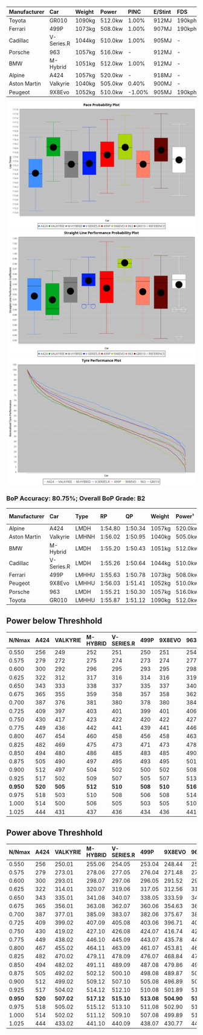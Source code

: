 | Manufacturer | Car        | Weight | Power   | PINC    | E/Stint | FDS     |
|:-|:-|:-|:-|:-|:-|:-|
| Toyota       | GR010      | 1090kg | 512.0kw | 1.00%   | 912MJ   | 190kph  |
| Ferrari      | 499P       | 1073kg | 508.0kw | 1.00%   | 907MJ   | 190kph  |
| Cadillac     | V-Series.R | 1044kg | 510.0kw | 1.00%   | 905MJ   |    -    |
| Porsche      | 963        | 1057kg | 516.0kw |    -    | 912MJ   |    -    |
| BMW          | M-Hybrid   | 1051kg | 512.0kw | 1.00%   | 912MJ   |    -    |
| Alpine       | A424       | 1057kg | 520.0kw |    -    | 918MJ   |    -    |
| Aston Martin | Valkyrie   | 1040kg | 505.0kw | 0.40%   | 900MJ   |    -    |
| Peugeot      | 9X8Evo     | 1052kg | 510.0kw | -1.00%  | 905MJ   | 190kph  |

![PACECHART](./IMG/ACOMETHOD.png)
![STRAIGHTLINEPERFORMANCECHART](./IMG/ACOMETHOD_sp.png)
![TYREPERFORMANCECHART](./IMG/ACOMETHOD_tw.png)

### BoP Accuracy: 80.75%; Overall BoP Grade: B2
| Manufacturer | Car        | Type  | RP      | QP      | Weight | Power¹  | Threshhold | PINC    | Power²   | E/Stint | AVG Vmax  | FDS     | RDLC | L/Stint | BOP-Grade | Model Accuracy | Model Points | Match%  | SimDiff |
|:-|:-|:-|:-|:-|:-|:-|:-|:-|:-|:-|:-|:-|:-|:-|:-|:-|:-|:-|:-|
| Alpine       | A424       | LMDH  | 1:54.80 | 1:50.34 | 1057kg | 520.0kw | 210.0kph   |    -    | 520.00kw |  918MJ  | 291.20kph |    -    | 1.02 | 34      | -C2       | 96.10%         | 2390         | 70.68%  | +0.10   |
| Aston Martin | Valkyrie   | LMHNH | 1:56.02 | 1:50.95 | 1040kg | 505.0kw | 210.0kph   | 0.40%   | 507.00kw |  900MJ  | 289.50kph |    -    | 1.04 | 34      | +E1       | 100.00%        | 466          | 59.04%  | #       |
| BMW          | M-Hybrid   | LMDH  | 1:55.20 | 1:50.43 | 1051kg | 512.0kw | 210.0kph   | 1.00%   | 517.10kw |  912MJ  | 292.60kph |    -    | 1.02 | 34      | -B1       | 100.00%        | 3339         | 85.74%  | -0.06   |
| Cadillac     | V-Series.R | LMDH  | 1:55.26 | 1:50.64 | 1044kg | 510.0kw | 210.0kph   | 1.00%   | 515.10kw |  905MJ  | 294.57kph |    -    | 1.03 | 34      | -A2       | 99.56%         | 5841         | 91.25%  | -0.19   |
| Ferrari      | 499P       | LMHHU | 1:55.63 | 1:50.78 | 1073kg | 508.0kw | 210.0kph   | 1.00%   | 513.10kw |  907MJ  | 292.03kph | 190kph  | 1.04 | 34      | ~A1       | 99.57%         | 7417         | 100.00% | +0.52   |
| Peugeot      | 9X8Evo     | LMHHU | 1:56.03 | 1:51.41 | 1052kg | 510.0kw | 210.0kph   | -1.00%  | 504.90kw |  905MJ  | 299.58kph | 190kph  | 1.00 | 34      | +D1       | 100.00%        | 1891         | 66.01%  | -0.17   |
| Porsche      | 963        | LMDH  | 1:55.21 | 1:50.30 | 1057kg | 516.0kw | 210.0kph   |    -    | 516.00kw |  912MJ  | 292.14kph |    -    | 1.02 | 34      | -B1       | 98.39%         | 16118        | 89.71%  | +0.21   |
| Toyota       | GR010      | LMHHU | 1:55.87 | 1:51.12 | 1090kg | 512.0kw | 210.0kph   | 1.00%   | 517.10kw |  912MJ  | 290.22kph | 190kph  | 1.02 | 34      | +B2       | 99.90%         | 5196         | 83.57%  | +0.48   |

## Power below Threshhold
| N/Nmax    | A424    | VALKYRIE | M-HYBRID | V-SERIES.R | 499P    | 9X8EVO  | 963     | GR010   |
|:-|:-|:-|:-|:-|:-|:-|:-|:-|
|  0.550    |  256    |  249     |  252     |  251       |  250    |  251    |  254    |  252    |
|  0.575    |  279    |  272     |  275     |  274       |  273    |  274    |  277    |  275    |
|  0.600    |  300    |  292     |  296     |  295       |  293    |  295    |  298    |  296    |
|  0.625    |  322    |  312     |  317     |  316       |  314    |  316    |  319    |  317    |
|  0.650    |  343    |  333     |  338     |  337       |  335    |  337    |  340    |  338    |
|  0.675    |  365    |  355     |  359     |  358       |  357    |  358    |  362    |  359    |
|  0.700    |  387    |  376     |  381     |  380       |  378    |  380    |  384    |  381    |
|  0.725    |  409    |  397     |  403     |  401       |  399    |  401    |  406    |  403    |
|  0.750    |  430    |  417     |  423     |  422       |  420    |  422    |  427    |  423    |
|  0.775    |  449    |  436     |  442     |  441       |  439    |  441    |  446    |  442    |
|  0.800    |  467    |  454     |  460     |  458       |  456    |  458    |  463    |  460    |
|  0.825    |  482    |  469     |  475     |  473       |  471    |  473    |  478    |  475    |
|  0.850    |  494    |  480     |  486     |  485       |  483    |  485    |  490    |  486    |
|  0.875    |  505    |  490     |  497     |  495       |  493    |  495    |  501    |  497    |
|  0.900    |  512    |  497     |  504     |  502       |  500    |  502    |  508    |  504    |
|  0.925    |  517    |  502     |  509     |  507       |  505    |  507    |  513    |  509    |
| **0.950** | **520** | **505**  | **512**  | **510**    | **508** | **510** | **516** | **512** |
|  0.975    |  518    |  503     |  510     |  508       |  506    |  508    |  514    |  510    |
|  1.000    |  514    |  500     |  506     |  505       |  503    |  505    |  510    |  506    |
|  1.025    |  444    |  431     |  437     |  436       |  434    |  436    |  441    |  437    |

## Power above Threshhold
| N/Nmax    | A424    | VALKYRIE   | M-HYBRID   | V-SERIES.R | 499P       | 9X8EVO     | 963     | GR010      |
|:-|:-|:-|:-|:-|:-|:-|:-|:-|
|  0.550    |  256    |  250.01    |  255.06    |  254.05    |  253.04    |  248.44    |  254    |  255.06    |
|  0.575    |  279    |  273.01    |  278.06    |  277.05    |  276.04    |  271.48    |  277    |  278.06    |
|  0.600    |  300    |  293.01    |  298.07    |  297.06    |  296.05    |  291.52    |  298    |  298.07    |
|  0.625    |  322    |  314.01    |  320.07    |  319.06    |  317.05    |  312.56    |  319    |  320.07    |
|  0.650    |  343    |  335.01    |  341.08    |  340.07    |  338.05    |  333.59    |  340    |  341.08    |
|  0.675    |  365    |  356.01    |  363.08    |  362.07    |  360.06    |  354.63    |  362    |  363.08    |
|  0.700    |  387    |  377.01    |  385.09    |  383.07    |  382.06    |  375.67    |  384    |  385.09    |
|  0.725    |  409    |  399.02    |  407.09    |  405.08    |  403.06    |  396.71    |  406    |  407.09    |
|  0.750    |  430    |  419.02    |  427.10    |  426.08    |  424.07    |  416.74    |  427    |  427.10    |
|  0.775    |  449    |  438.02    |  446.10    |  445.09    |  443.07    |  435.78    |  446    |  446.10    |
|  0.800    |  467    |  455.02    |  464.11    |  463.09    |  461.07    |  453.81    |  463    |  464.11    |
|  0.825    |  482    |  470.02    |  479.11    |  478.09    |  476.07    |  468.84    |  478    |  479.11    |
|  0.850    |  494    |  482.02    |  491.11    |  489.09    |  487.08    |  479.86    |  490    |  491.11    |
|  0.875    |  505    |  492.02    |  502.12    |  500.10    |  498.08    |  489.87    |  501    |  502.12    |
|  0.900    |  512    |  499.02    |  509.12    |  507.10    |  505.08    |  496.89    |  508    |  509.12    |
|  0.925    |  517    |  504.02    |  514.12    |  512.10    |  510.08    |  501.89    |  513    |  514.12    |
| **0.950** | **520** | **507.02** | **517.12** | **515.10** | **513.08** | **504.90** | **516** | **517.12** |
|  0.975    |  518    |  505.02    |  515.12    |  513.10    |  511.08    |  502.90    |  514    |  515.12    |
|  1.000    |  514    |  502.02    |  511.12    |  509.10    |  507.08    |  499.89    |  510    |  511.12    |
|  1.025    |  444    |  433.02    |  441.10    |  440.09    |  438.07    |  430.77    |  441    |  441.10    |
